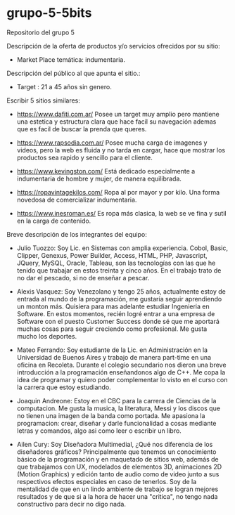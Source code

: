 # grupo-5-5bits
Repositorio del grupo 5

Descripción de la oferta de productos y/o servicios ofrecidos por su
sitio:
- Market Place temática: indumentaria. 

Descripción del público al que apunta el sitio.:
- Target : 21 a 45 años sin genero.

Escribir 5 sitios similares: 
- https://www.dafiti.com.ar/
    Posee un target muy amplio pero mantiene una estetica y estructura clara que hace facil su navegación ademas que es facil de buscar la prenda que queres.

- https://www.rapsodia.com.ar/
    Posee mucha carga de imagenes y videos, pero la web es fluida y no tarda en cargar, hace que mostrar los productos sea rapido y sencillo para el cliente.

- https://www.kevingston.com/
    Está dedicado especialmente a indumentaria de hombre y mujer, de manera equilibrada.

- https://ropavintagekilos.com/
    Ropa al por mayor y por kilo. Una forma novedosa de comercializar indumentaria.

- https://www.inesroman.es/
    Es ropa más clasica, la web se ve fina y sutil en la carga de contenido.


Breve descripción de los integrantes del equipo:
- Julio Tuozzo:
    Soy Lic. en Sistemas con amplia experiencia. Cobol, Basic, Clipper, Genexus, Power Builder, Access, HTML, PHP, Javascript, JQuery, MySQL, Oracle, Tableau, son las tecnologías con las que he tenido que trabajar en estos treinta y cinco años. En el trabajo trato de no dar el pescado, si no de enseñar a pescar.

- Alexis Vasquez: 
    Soy Venezolano y tengo 25 años, actualmente estoy de entrada al mundo de la programación, me gustaría seguir aprendiendo un monton más. Quisiera para mas adelante estudiar Ingenieria en Software. En estos momentos, recién logré entrar a una empresa de Software con el puesto Customer Success donde sé que me aportará muchas cosas para seguir creciendo como profesional. Me gusta mucho los deportes.
    
- Mateo Ferrando:
    Soy estudiante de la Lic. en Administración en la Universidad de Buenos Aires y trabajo de manera part-time en una oficina en Recoleta.
    Durante el colegio secundario nos dieron una breve introducción a la programación enseñandonos algo de C++.
    Me copa la idea de programar y quiero poder complementar lo visto en el curso con la carrera que estoy estudiando.
    
    
- Joaquin Andreone: Estoy en el CBC para la carrera de Ciencias de la computacion. Me gusta la musica, la literatura, Messi y los discos que no tienen una imagen de la banda como portada. Me apasiona la programacion: crear, diseñar y darle funcionalidad a cosas mediante letras y comandos, algo asi como leer o escribir un libro.

- Ailen Cury:
    Soy Diseñadora Multimedial, ¿Qué nos diferencia de los diseñadores gráficos? Principalmente que tenemos un conocimiento básico de la programación y en maquetado de sitios web, además de que trabajamos con UX, modelados de elementos 3D, animaciones 2D (Motion Graphics) y edición tanto de audio como de video junto a sus respectivos efectos especiales en caso de tenerlos. Soy de la mentalidad de que en un lindo ambiente de trabajo se logran mejores resultados y de que si a la hora de hacer una "critica", no tengo nada constructivo para decir no digo nada.
